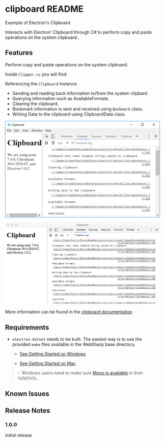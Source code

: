 # clipboard README

Example of Electron&#39;s Clipboard 

Interacts with Electron&#39; Clipboard through C# to perform copy and paste operations on the system clipboard..

## Features

Perform copy and paste operations on the system clipboard.

Inside `Clipper.cs` you will find:

Referencing the `Clipboard` instance.
- Sending and reading back information to/from the system clipbard.
- Querying information such as AvailableFormats.
- Clearing the clipboard.
- Bookmark information is sent and received using `Bookmark` class.
- Writing Data to the clipboard using ClipboardData class.

![screen shot windows](images/Clipper-windows.png)

![screen shot mac](images/Clipper-mac.png)

More information can be found in the [clipboard documentation](https://github.com/electron/electron/blob/master/docs/api/clipboard.md)

## Requirements

   * `electron-dotnet` needs to be built.  The easiest way is to use the provided `make` files available in the WebSharp base directory.  
   
      * [See Getting Started on Windows](https://github.com/xamarin/WebSharp/blob/master/docs/getting-started/getting-started-dev-windows.md)
   
      * [See Getting Started on Mac](https://github.com/xamarin/WebSharp/blob/master/docs/getting-started/getting-started-dev-mac.md)

> :bulb: Windows users need to make sure [Mono is available](https://github.com/xamarin/WebSharp/blob/master/docs/getting-started/getting-started-dev-windows.md#setting-mono-path) in their %PATH%.

## Known Issues



## Release Notes



### 1.0.0

Initial release
